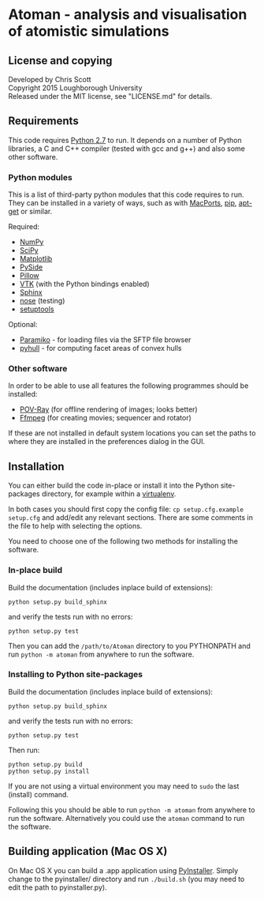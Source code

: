 # Atoman - analysis and visualisation of atomistic simulations

## License and copying

Developed by Chris Scott  
Copyright 2015 Loughborough University  
Released under the MIT license, see "LICENSE.md" for details.  

## Requirements

This code requires [Python 2.7](http://www.python.org/download/releases/2.7/) to run.  It depends
on a number of Python libraries, a C and C++ compiler (tested with gcc and g++) and also some other
software.

### Python modules

This is a list of third-party python modules that this code requires to run.  They can be installed
in a variety of ways, such as with [MacPorts](http://www.macports.org/),
[pip](https://pypi.python.org/pypi/pip),
[apt-get](http://en.wikipedia.org/wiki/Advanced_Packaging_Tool) or similar.

Required:

* [NumPy](http://www.numpy.org/)
* [SciPy](http://www.scipy.org/)
* [Matplotlib](http://matplotlib.org/)
* [PySide](https://pypi.python.org/pypi/PySide)
* [Pillow](https://pillow.readthedocs.org/)
* [VTK](http://www.vtk.org/) (with the Python bindings enabled)
* [Sphinx](http://sphinx-doc.org/)
* [nose](https://nose.readthedocs.org/en/latest/) (testing)
* [setuptools](https://pypi.python.org/pypi/setuptools)

Optional:

* [Paramiko](http://www.paramiko.org/) - for loading files via the SFTP file browser
* [pyhull](http://pythonhosted.org/pyhull/) - for computing facet areas of convex hulls

### Other software

In order to be able to use all features the following programmes should be installed:

*   [POV-Ray](http://www.povray.org/) (for offline rendering of images; looks better)
*   [Ffmpeg](https://www.ffmpeg.org/) (for creating movies; sequencer and rotator)

If these are not installed in default system locations you can set the paths to where they are
installed in the preferences dialog in the GUI.

## Installation

You can either build the code in-place or install it into the Python site-packages directory, for
example within a [virtualenv](http://virtualenv.readthedocs.org/en/latest/).

In both cases you should first copy the config file: `cp setup.cfg.example setup.cfg` and add/edit
any relevant sections. There are some comments in the file to help with selecting the options.

You need to choose one of the following two methods for installing the software.

### In-place build

Build the documentation (includes inplace build of extensions):

```
python setup.py build_sphinx
```

and verify the tests run with no errors:

```
python setup.py test
```

Then you can add the `/path/to/Atoman` directory to you PYTHONPATH and run `python -m atoman`
from anywhere to run the software.

### Installing to Python site-packages

Build the documentation (includes inplace build of extensions):

```
python setup.py build_sphinx
```

and verify the tests run with no errors:

```
python setup.py test
```

Then run:

```
python setup.py build
python setup.py install
```

If you are not using a virtual environment you may need to `sudo` the last (install) command.

Following this you should be able to run `python -m atoman` from anywhere to run the software.
Alternatively you could use the `atoman` command to run the software.

## Building application (Mac OS X)

On Mac OS X you can build a .app application using [PyInstaller](http://www.pyinstaller.org/).
Simply change to the pyinstaller/ directory and run `./build.sh` (you may need to edit the path to
pyinstaller.py).
